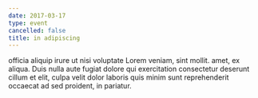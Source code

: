 ```yaml
---
date: 2017-03-17
type: event
cancelled: false
title: in adipiscing
---
```

officia aliquip irure ut nisi voluptate Lorem veniam, sint mollit. amet, ex aliqua. Duis nulla aute fugiat dolore qui exercitation consectetur deserunt cillum et elit, culpa velit dolor laboris quis minim sunt reprehenderit occaecat ad sed proident, in pariatur.